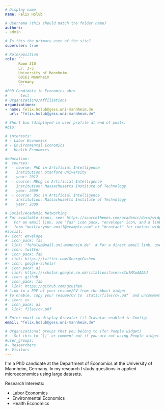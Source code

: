 ```yaml
---
# Display name
name: Felix Holub

# Username (this should match the folder name)
authors:
- admin

# Is this the primary user of the site?
superuser: true

# Role/position
role: ```
      Room 210
      L7, 3-5
      University of Mannheim
      68161 Mannheim
      Germany
      ```
#PhD Candidate in Economics <br>
#      test
# Organizations/Affiliations
organizations:
- name: felix.holub@gess.uni-mannheim.de
  url: "felix.holub@gess.uni-mannheim.de"

# Short bio (displayed in user profile at end of posts)
#bio:

# interests:
# - Labor Economics
# - Environmental Economics
# - Health Economics

#education:
#  courses:
#  - course: PhD in Artificial Intelligence
#    institution: Stanford University
#    year: 2012
#  - course: MEng in Artificial Intelligence
#    institution: Massachusetts Institute of Technology
#    year: 2009
#  - course: BSc in Artificial Intelligence
#    institution: Massachusetts Institute of Technology
#    year: 2008

# Social/Academic Networking
# For available icons, see: https://sourcethemes.com/academic/docs/widgets/#icons
#   For an email link, use "fas" icon pack, "envelope" icon, and a link in the
#   form "mailto:your-email@example.com" or "#contact" for contact widget.
#social:
#- icon: envelope
#  icon_pack: fas
#  link: "feholub@mail.uni-mannheim.de"  # For a direct email link, use "mailto:test@example.org".
#- icon: twitter
#  icon_pack: fab
#  link: https://twitter.com/GeorgeCushen
#- icon: google-scholar
#  icon_pack: ai
#  link: https://scholar.google.co.uk/citations?user=sIwtMXoAAAAJ
#- icon: github
#  icon_pack: fab
#  link: https://github.com/gcushen
# Link to a PDF of your resume/CV from the About widget.
# To enable, copy your resume/CV to `static/files/cv.pdf` and uncomment the lines below.  
#- icon: cv
#  icon_pack: ai
#  link: files/cv.pdf

# Enter email to display Gravatar (if Gravatar enabled in Config)
email: "felix.holub@gess.uni-mannheim.de"

# Organizational groups that you belong to (for People widget)
#   Set this to `[]` or comment out if you are not using People widget.  
#user_groups:
#- Researchers
#- Visitors
---
```


I'm a PhD candidate at the Department of Economics at the University of Mannheim, Germany. In my research I study questions in applied microeconomics using large datasets.

Research Interests:

* Labor Economics
* Environmental Economics
* Health Economics
